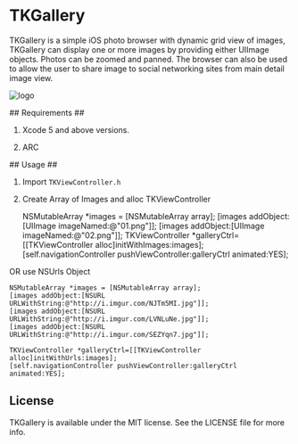 TKGallery
=========

TKGallery is a simple iOS photo browser with dynamic grid view of images, 
TKGallery can display one or more images by providing either UIImage objects. 
Photos can be zoomed and panned.  The browser can also be used to allow the user to share image to social networking sites from main detail image view.


![logo](http://i.imgur.com/VqKxZsT.png)

## Requirements ##

1) Xcode 5 and above versions.

2) ARC


## Usage ##

1) Import `TKViewController.h` 

2) Create Array of Images and alloc TKViewController 

      NSMutableArray *images = [NSMutableArray array];
    [images addObject:[UIImage imageNamed:@"01.png"]];
    [images addObject:[UIImage imageNamed:@"02.png"]];
    TKViewController *galleryCtrl=[[TKViewController alloc]initWithImages:images];
    [self.navigationController pushViewController:galleryCtrl animated:YES];

OR use NSUrls Object 

    NSMutableArray *images = [NSMutableArray array];
    [images addObject:[NSURL URLWithString:@"http://i.imgur.com/NJTm5MI.jpg"]];
    [images addObject:[NSURL URLWithString:@"http://i.imgur.com/LVNLuNe.jpg"]];
    [images addObject:[NSURL URLWithString:@"http://i.imgur.com/SEZYqn7.jpg"]];
     
    TKViewController *galleryCtrl=[[TKViewController alloc]initWithUrls:images];
    [self.navigationController pushViewController:galleryCtrl animated:YES];




License
-------

TKGallery is available under the MIT license. See the LICENSE file for more info.
